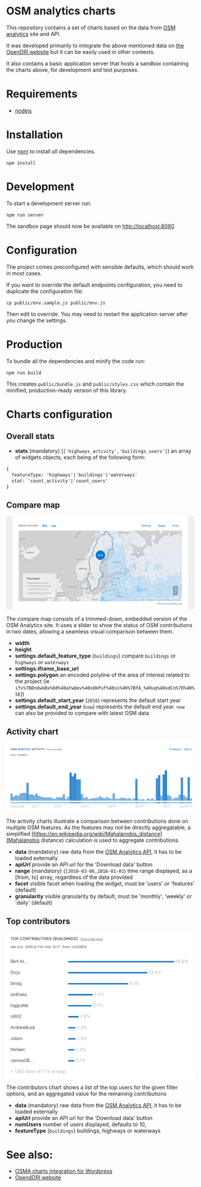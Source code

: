 # OSM analytics charts

This repository contains a set of charts based on the data from [OSM analytics](http://osm-analytics.org) site and API.

It was developed primarily to integrate the above mentioned data on [the OpenDRI website](https://opendri.org) but it can be easily used in other contexts.

It also contains a basic application server that hosts a sandbox containing the charts above, for development and test purposes.

# Requirements

- [nodejs](https://nodejs.org/en/)

# Installation

Use [npm](https://www.npmjs.com/) to install all dependencies.

```
npm install
```

# Development

To start a development server run:

```
npm run server
```

The sandbox page should now be available on [http://localhost:8080](http://localhost:8080)

# Configuration

The project comes preconfigured with sensible defaults, which should work in most cases.

If you want to override the default endpoints configuration, you need to duplicate the configuration file:

```
cp public/env.sample.js public/env.js
```

Then edit to override. You may need to restart the application server after you change the settings.

# Production

To bundle all the dependencies and minify the code run:

```
npm run build
```

This creates `public/bundle.js` and `public/styles.css` which contain the minified, production-ready version of this library.


# Charts configuration

## Overall stats

- __stats__ (mandatory) (`['highways_activity','buildings_users']`) an array of widgets objects, each being of the following form:
```
{
  featureType: 'highways'|'buildings'|'waterways'
  stat: 'count_activity'|'count_users'
}
```

## Compare map
![Compare map](https://github.com/GFDRR/osm-analytics-charts/blob/master/samples/map.png?raw=true 'Compare map')

The compare map consists of a trimmed-down, embedded version of the OSM Analytics site. It uses a slider to show the status 
of OSM contributions in two dates, allowing a seamless visual comparison between them.

- __width__
- __height__
- __settings.default_feature_type__ (`buildings`) compare `buildings` or `highways` or `waterways`
- __settings.iframe_base_url__
- __settings.polygon__ an encoded polyline of the area of interest related to the project (ie `ifv%7BDndwkBx%60%40aYwQev%40sHkPuf%40ss%40%7BfA_%40uq%40xdCn%7D%40%5E`))
- __settings.default_start_year__ (`2016`) represents the default start year
- __settings.default_end_year__ (`now`) represents the default end year. `now` can also be provided to compare with latest OSM data

## Activity chart
![Activity chart](https://github.com/GFDRR/osm-analytics-charts/blob/master/samples/activity.png?raw=true "Activity chart")

The activity charts illustrate a comparison between contributions done on multiple OSM features. As the features may not be directly aggregatable,
a simplified [https://en.wikipedia.org/wiki/Mahalanobis_distance](Mahalanobis distance) calculation is used to aggregate contributions.  

- __data__ (mandatory) raw data from the <a href="https://github.com/GFDRR/osm-analytics-api">OSM Analytics API</a>, it has to be loaded externally
- __apiUrl__ provide an API url for the 'Download data' button
- __range__ (mandatory) (`[2010-03-06,2016-01-01`) time range displayed, as a [from, to] array, regardless of the data provided
- __facet__ visible facet when loading the widget, must be 'users' or 'features' (default)
- __granularity__ visible granularity by default, must be 'monthly', 'weekly' or 'daily' (default)



## Top contributors
![Contributors chart](https://github.com/GFDRR/osm-analytics-charts/blob/master/samples/contributors.png?raw=true "Contributors chart")

The contributors chart shows a list of the top users for the given filter options, and an aggregated value for the remaining contributions

- __data__ (mandatory) raw data from the <a href="https://github.com/GFDRR/osm-analytics-api">OSM Analytics API</a>, it has to be loaded externally
- __apiUrl__ provide an API url for the 'Download data' button
- __numUsers__ number of users displayed, defaults to 10,
- __featureType__ (`buildings`) buildings, highways or waterways


# See also:

- [OSMA charts integration for Wordpress](https://github.com/Vizzuality/wp-osma-charts)
- [OpendDRI website](https://github.com/GFDRR/opendri-website)
